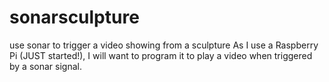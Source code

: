 # sonarsculpture
use sonar to trigger a video showing from a sculpture
As I use a Raspberry Pi (JUST started!), I will want to program it to play a video when triggered by a sonar signal.
